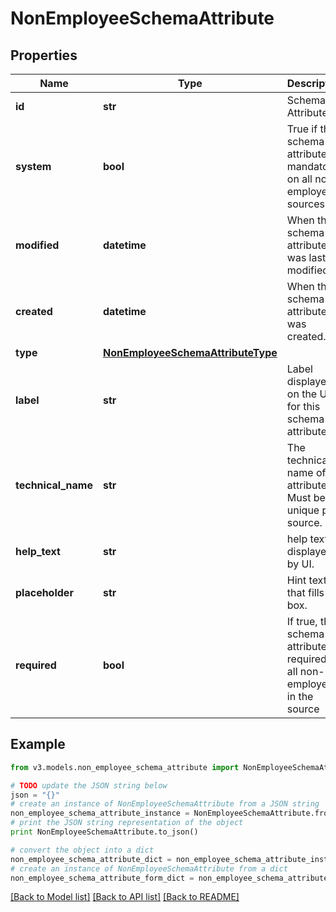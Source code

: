 # NonEmployeeSchemaAttribute


## Properties
Name | Type | Description | Notes
------------ | ------------- | ------------- | -------------
**id** | **str** | Schema Attribute Id | [optional] 
**system** | **bool** | True if this schema attribute is mandatory on all non-employees sources. | [optional] 
**modified** | **datetime** | When the schema attribute was last modified. | [optional] 
**created** | **datetime** | When the schema attribute was created. | [optional] 
**type** | [**NonEmployeeSchemaAttributeType**](NonEmployeeSchemaAttributeType.md) |  | 
**label** | **str** | Label displayed on the UI for this schema attribute. | 
**technical_name** | **str** | The technical name of the attribute. Must be unique per source. | 
**help_text** | **str** | help text displayed by UI. | [optional] 
**placeholder** | **str** | Hint text that fills UI box. | [optional] 
**required** | **bool** | If true, the schema attribute is required for all non-employees in the source | [optional] 

## Example

```python
from v3.models.non_employee_schema_attribute import NonEmployeeSchemaAttribute

# TODO update the JSON string below
json = "{}"
# create an instance of NonEmployeeSchemaAttribute from a JSON string
non_employee_schema_attribute_instance = NonEmployeeSchemaAttribute.from_json(json)
# print the JSON string representation of the object
print NonEmployeeSchemaAttribute.to_json()

# convert the object into a dict
non_employee_schema_attribute_dict = non_employee_schema_attribute_instance.to_dict()
# create an instance of NonEmployeeSchemaAttribute from a dict
non_employee_schema_attribute_form_dict = non_employee_schema_attribute.from_dict(non_employee_schema_attribute_dict)
```
[[Back to Model list]](../README.md#documentation-for-models) [[Back to API list]](../README.md#documentation-for-api-endpoints) [[Back to README]](../README.md)


